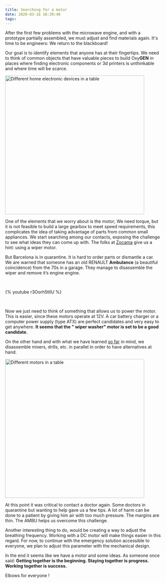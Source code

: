 ```yaml
---
title: Searching for a motor
date: 2020-03-16 16:39:40
tags:
---
```


After the first few problems with the microwave engine, and with a prototype partially assembled, we must adjust and find materials again. It's time to be engineers: We return to the blackboard!

Our goal is to identify elements that anyone has at their fingertips. We need to think of common objects that have valuable pieces to build Oxy**GEN** in places where finding electronic components or 3d printers is unthinkable and where time will be scarce.

<img src="/en/images/buscando-un-motor/material.jpeg" width="450" alt="Different home electronic devices in a table">

One of the elements that we worry about is the motor; We need torque, but it is not feasible to build a large gearbox to meet speed requirements, this complicates the idea of taking advantage of parts from common small appliances. We start searching among our contacts, exposing the challenge to see what ideas they can come up with. The folks at [Zocama](https://www.zocama.com) give us a hint: using a wiper motor.

But Barcelona is in quarantine. It is hard to order parts or dismantle a car. We are warned that someone has an old RENAULT **Ambulance** (a beautiful coincidence) from the 70s in a garage. They manage to disassemble the wiper and remove it’s engine engine.

<br/> 

{% youtube r3Oorh5tIIU %}

<br/> 

Now we just need to think of something that allows us to power the motor. This is easier, since these motors operate at 12V. A car battery charger or a computer power supply (type ATX) are perfect candidates and very easy to get anywhere. **It seems that the "
wiper washer" motor is set to be a good candidate.**

On the other hand and with what we have learned [so far](https://oxygen.protofy.xyz/en/15/03/2020/design-requirements/) in mind, we disassemble mixers, drills, etc. in parallel in order to have alternatives at hand.

<img src="/en/images/buscando-un-motor/motors.jpeg" width="450" alt="Different motors in a table">

At this point it was critical to contact a doctor again. Some doctors in quarantine but wanting to help gave us a few tips. A lot of harm can be done to a patient by giving him air with too much pressure. The margins are thin. The AMBU helps us overcome this challenge.

Another interesting thing  to do, would be creating a way to adjust the breathing frequency. Working with a DC motor will make things easier in this regard. For now, to continue with the emergency solution accessible to everyone, we plan to adjust this parameter with the mechanical design.

In the end it seems like we have a motor and some ideas. As someone once said: **Getting together is the beginning. Staying together is progress. Working together is success.**

Elbows for everyone !
